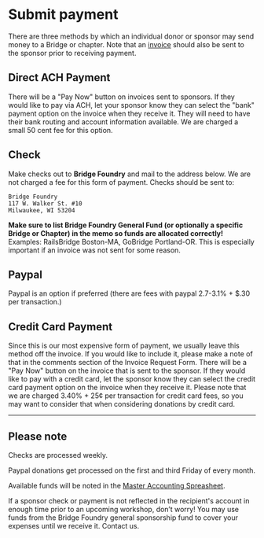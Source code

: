 
# Submit payment
There are three methods by which an individual donor or sponsor may send money to a Bridge or chapter. Note that an [invoice](request-invoice.md) should also be sent to the sponsor prior to receiving payment.

## Direct ACH Payment
There will be a "Pay Now" button on invoices sent to sponsors. If they would like to pay via ACH, let your sponsor know they can select the "bank" payment option on the invoice when they receive it. They will need to have their bank routing and account information available. We are charged a small 50 cent fee for this option.

## Check
Make checks out to **Bridge Foundry** and mail to the address below. We are not charged a fee for this form of payment. Checks should be sent to:
```
Bridge Foundry
117 W. Walker St. #10
Milwaukee, WI 53204
```
**Make sure to list Bridge Foundry General Fund (or optionally a specific Bridge or Chapter) in the memo so funds are allocated correctly!** Examples: RailsBridge Boston-MA, GoBridge Portland-OR. This is especially important if an invoice was not sent for some reason.

## Paypal
Paypal is an option if preferred (there are fees with paypal 2.7-3.1% + $.30 per transaction.)

## Credit Card Payment
Since this is our most expensive form of payment, we usually leave this method off the invoice. If you would like to include it, please make a note of that in the comments section of the Invoice Request Form. There will be a "Pay Now" button on the invoice that is sent to the sponsor. If they would like to pay with a credit card, let the sponsor know they can select the credit card payment option on the invoice when they receive it. Please note that we are charged 3.40% + 25¢ per transaction for credit card fees, so you may want to consider that when considering donations by credit card.

---
## Please note
Checks are processed weekly.

Paypal donations get processed on the first and third Friday of every month.

Available funds will be noted in the [Master Accounting Spreasheet](../monitoring-your-funds.md).

If a sponsor check or payment is not reflected in the recipient's account in enough time prior to an upcoming workshop, don’t worry! You may use funds from the Bridge Foundry general sponsorship fund to cover your expenses until we receive it. Contact us.
